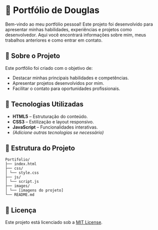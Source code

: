 # 📁 Portfólio de Douglas

Bem-vindo ao meu portfólio pessoal! Este projeto foi desenvolvido para apresentar minhas habilidades, experiências e projetos como desenvolvedor. Aqui você encontrará informações sobre mim, meus trabalhos anteriores e como entrar em contato.

## 🧩 Sobre o Projeto

Este portfólio foi criado com o objetivo de:

- Destacar minhas principais habilidades e competências.
- Apresentar projetos desenvolvidos por mim.
- Facilitar o contato para oportunidades profissionais.

## 🚀 Tecnologias Utilizadas

- **HTML5** – Estruturação do conteúdo.
- **CSS3** – Estilização e layout responsivo.
- **JavaScript** – Funcionalidades interativas.
- *(Adicione outras tecnologias se necessário)*

## 📁 Estrutura do Projeto

```
Portifolio/
├── index.html
├── css/
│ └── style.css
├── js/
│ └── script.js
├── images/
│ └── [imagens do projeto]
└── README.md

```

## 📄 Licença

Este projeto está licenciado sob a [MIT License](LICENSE).
